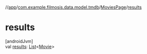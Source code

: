 //[app](../../../index.md)/[com.example.filmosis.data.model.tmdb](../index.md)/[MoviesPage](index.md)/[results](results.md)

# results

[androidJvm]\
val [results](results.md): [List](https://kotlinlang.org/api/latest/jvm/stdlib/kotlin.collections/-list/index.html)&lt;[Movie](../-movie/index.md)&gt;
